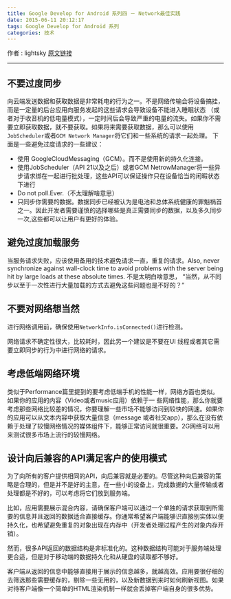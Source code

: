 ```yaml
---
title: Google Develop for Android 系列四 － Network最佳实践
date: 2015-06-11 20:12:17
tags: Google Develop for Android 系列
categories: 技术
---
```


作者 : lightsky
[原文链接](http://www.lightskystreet.com/2015/06/07/google-for-android-4-network/)

---

不要过度同步
------

向云端发送数据和获取数据是非常耗电的行为之一。不是网络传输会将设备搞挂，而是一定量的后台应用向服务发起的这些请求会导致设备不能进入睡眠状态 （或者对于收音机的低电量模式），一定时间后会导致严重的电量的流失。如果你不需要立即获取数据，就不要获取。如果将来需要获取数据，那么可以使用`JobScheduler`或者`GCM Network Manager`将它们和一些系统的请求一起处理。
下面是一些避免过度请求的一些建议：

* 使用 GoogleCloudMessaging（GCM）。而不是使用新的持久化连接。
* 使用JobScheduler（API 21以及之后）或者GCM NetrowManager将一些异步请求绑在一起进行批处理，这些API可以保证操作只在设备恰当的闲暇状态下进行
* Do not poll.Ever.（不太理解啥意思）
* 只同步你需要的数据。数据同步已经被认为是电池和总体系统健康的罪魁祸首之一。因此开发者需要谨慎的选择哪些是真正需要同步的数据，以及多久同步一次,这些都可以让用户有更好的体验。

避免过度加载服务
--------

当服务请求失败，应该使用备用的技术避免请求一直，重复的请求。Also, never synchronize against wall-clock time to avoid problems with the server being hit by large loads at these absolute times. 不是太明白啥意思， “当然，从不同步以至于一次性进行大量加载的方式去避免这些问题也是不好的？”

不要对网络想当然
--------

进行网络调用前，确保使用`NetworkInfo.isConnected()`进行检测。

网络请求不确定性很大，比较耗时，因此另一个建议是不要在UI 线程或者其它需要立即同步的行为中进行网络的请求。
<!--more-->
考虑低端网络环境
--------

类似于Performance篇里提到的要考虑低端手机的性能一样，网络方面也类似。如果你的应用的内容（Video或者music应用）依赖于一 些网络性能，那么你就要考虑那些网络比较差的情况，你要理解一些市场不能够访问到较快的网速。如果你的应用可以从文本内容中获取大量信息（message 或者社交app），那么在没有依赖于处理了较慢网络情况的媒体组件下，能够正常访问就很重要。2G网络可以用来测试很多市场上流行的较慢网络。

设计向后兼容的API满足客户的使用模式
-------------------

为了向所有的客户提供相同的API，向后兼容就是必要的。尽管这种向后兼容的策略是合理的，但是并不是好的主意，在一些小的设备上，完成数据的大量传输或者处理都是不好的，可以考虑将它们放到服务端。

比如，应用需要展示混合内容，请确保客户端可以通过一个单独的请求获取到所需要的信息并且返回的数据适合直接缓存。你通常希望客户端能够识直接别实体以便持久化，也希望避免重复的对象出现在内存中（开发者处理过程产生的对象内存开销）。

然而，很多API返回的数据结构是非标准化的。这种数据结构可能对于服务端处理更合适，但是对于移动端的数据持久化和从硬盘的读取都不够好。

客户端从返回的信息中能够直接用于展示的信息越多，就越高效。应用要很仔细的去筛选那些需要缓存的，剔除一些无用的，以及新数据到来时如何刷新视图。如果对待客户端像一个简单的HTML渲染机制一样就会丢掉客户端自身的很多优势。